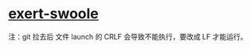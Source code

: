 # [exert-swoole](https://github.com/chaosannals/exert-swoole)

注：git 拉去后 文件 launch 的 CRLF 会导致不能执行，要改成 LF 才能运行。
